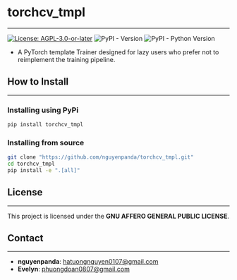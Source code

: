# torchcv_tmpl

---
[![License: AGPL-3.0-or-later](https://img.shields.io/github/license/nguyenpanda/torch_tmpl)](https://opensource.org/license/agpl)
![PyPI - Version](https://img.shields.io/pypi/v/torchcv_tmpl)
![PyPI - Python Version](https://img.shields.io/pypi/pyversions/torchcv_tmpl)

- A PyTorch template Trainer designed for lazy users who prefer not to reimplement the training pipeline.

## How to Install

---

### Installing using PyPi

```bash
pip install torchcv_tmpl
```

### Installing from source

```bash
git clone "https://github.com/nguyenpanda/torchcv_tmpl.git"
cd torchcv_tmpl
pip install -e ".[all]"
```

## License

---

This project is licensed under the **GNU AFFERO GENERAL PUBLIC LICENSE**.

## Contact

---

- **nguyenpanda**: [hatuongnguyen0107@gmail.com](hatuongnguyen0107@gmail.com)
- **Evelyn**: [phuongdoan0807@gmail.com](phuongdoan0807@gmail.com)
